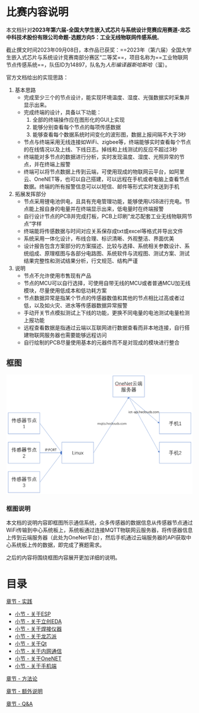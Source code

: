 # 比赛内容说明

本文档针对**2023年第六届-全国大学生嵌入式芯片与系统设计竞赛应用赛道-龙芯中科技术股份有限公司命题-选题方向5：工业无线物联网传感系统**。

截止撰文时间2023年09月08日，本作品已获奖：==2023年（第六届）全国大学生嵌入式芯片与系统设计竞赛南部分赛区“二等奖==，项目名称为==工业物联网节点传感系统==，队伍ID为14897，队名为*人形编译器斯哈斯哈*（溜）。

官方文档给出的实现思路：

1. 基本思路
   - 完成至少三个的节点设计，能实现环境温度、湿度、光强数据实时采集并显示出来。
   - 完成终端的设计，具备以下功能：
     1. 全部的终端操作应在图形化的GUI上实现
     2. 能够分别查看每个节点的每项传感数据
     3. 能够查看每个数据系统时间变化的波形图，数据上报间隔不大于3秒
   - 节点与终端采用无线连接如WiFi、zigbee等，终端能够实时查看每个节点的在线情况以及上线、下线日志。掉线和上线测试的反应不超过3秒
   - 终端能对多节点的数据进行分析，实时发现温度、湿度、光照异常的节点，并在终端上报警
   - 终端可以将节点数据上传到云端，可使用现成的物联网云平台，如阿里云、OneNET等，也可以自己搭建，可以远程在手机或者电脑上查看节点数据。终端的所有报警信息可以以短信、邮件等形式实时发送到手机
2. 拓展发挥部分
   - 节点采用锂电池供电，且具有充电管理功能，能够使用USB进行充电。节点能上报自身的电量并在终端显示出来，低电量时在终端报警
   - 自行设计节点的PCB并完成打板，PCB上印刷”龙芯配套工业无线物联网节点“字样
   - 终端能将传感数据与时间对应关系保存成txt或excel等格式并导出文件
   - 系统采用一体化设计，布线合理、标识清晰、外观整洁、界面优美
   - 设计报告包含方案部分的方案描述、比较与选择、系统相关参数设计、系统组成、原理框图与各部分电路图、系统软件与流程图、测试方案、测试结果完整性和测试结果分析，行文规范、结构严谨
3. 说明
   - 节点不允许使用市售现有产品
   - 节点的MCU可以自行选择，可使用自带无线的MCU或者普通MCU加无线模块，尽量使用低成本和低功耗方案
   - 节点数据异常是指某个节点的传感器数值和其他的节点相比过高或者过低，以及如火灾、进水等传感器数据异常报警
   - 手动开关节点模拟测试上下线的功能，更换不同电量的电池测试电量检测上报功能
   - 远程查看数据是指通过云端以互联网进行数据查看而非本地连接，自行搭建物联网服务器也需要能够远程访问
   - 自行绘制的PCB尽量使用基本的元器件而不是对现成的模块进行整合

## 框图

![LoongArch_P1](./image/LoongArch_P1.png)

### 框图说明

本文档的说明内容即框图所示通信系统，众多传感器的数据信息从传感器节点通过WiFi传输到中心系统板上，系统板通过连接MQTT物联网云服务器，将传感器信息上传到云端服务器（此处为OneNet平台），然后手机通过云端服务器的API获取中心系统板上传的数据，即完成了赛题需求。

之后的内容将围绕框图内容展开更加详细的说明。

# 目录

[章节 - 实践](./见闻/实践/Readme.md)

- [小节 - 关于ESP](./见闻/实践/关于ESP/Readme.md)
- [小节 - 关于立创EDA](./见闻/实践/关于立创EDA/Readme.md)
- [小节 - 关于焊接仪器](./见闻/实践/关于焊接仪器/Readme.md)
- [小节 - 关于龙芯派](./见闻/实践/关于龙芯派/Readme.md)
- [小节 - 关于Qt](./见闻/实践/关于Qt/Readme.md)
- [小节 - 关于内网通信](./见闻/实践/关于内网通信/Readme.md)
- [小节 - 关于OneNET](./见闻/实践/关于OneNET/Readme.md)
- [小节 - 关于手机端](./见闻/实践/关于手机端/Readme.md)

[章节 - 方法论](./见闻/方法论/Readme.md)

[章节 - 额外说明](./见闻/额外说明/Readme.md)

[章节 - Q&A](./见闻/Q&A/Readme.md)

